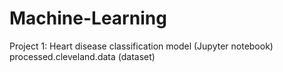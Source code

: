 # Machine-Learning
Project 1:
Heart disease classification model (Jupyter notebook)
processed.cleveland.data (dataset)
